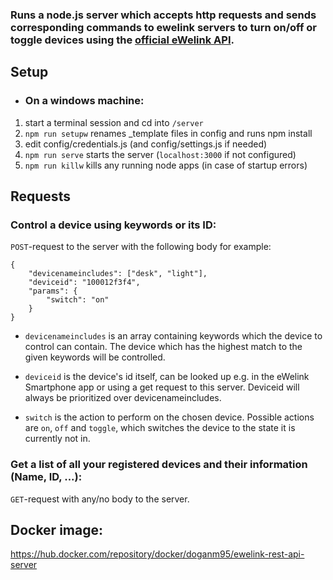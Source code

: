 ### Runs a node.js server which accepts http requests and sends corresponding commands to ewelink servers to turn on/off or toggle devices using the [official eWelink API](https://ewelink-api.now.sh/docs/quickstart).

## Setup
- ### On a windows machine:
1. start a terminal session and cd into `/server` 
2. `npm run setupw` renames _template files in config and runs npm install
3. edit config/credentials.js (and config/settings.js if needed)  
4. `npm run serve` starts the server (`localhost:3000` if not configured)
5. `npm run killw` kills any running node apps (in case of startup errors) 


## Requests

### Control a device using keywords or its ID:
`POST`-request to the server with the following body for example:

```
{  
    "devicenameincludes": ["desk", "light"],  
    "deviceid": "100012f3f4",
    "params": {
        "switch": "on"
    }
}
```

- `devicenameincludes` is an array containing keywords which the device to control can contain. The device which has the highest match to the given keywords will be controlled.  

- `deviceid` is the device's id itself, can be looked up e.g. in the eWelink Smartphone app or using a get request to this server.  Deviceid will always be prioritized over devicenameincludes.

- `switch` is the action to perform on the chosen device. Possible actions are `on`, `off` and `toggle`, which switches the device to the state it is currently not in. 

### Get a list of all your registered devices and their information (Name, ID, ...):

  `GET`-request with any/no body to the server.

## Docker image:

https://hub.docker.com/repository/docker/doganm95/ewelink-rest-api-server

